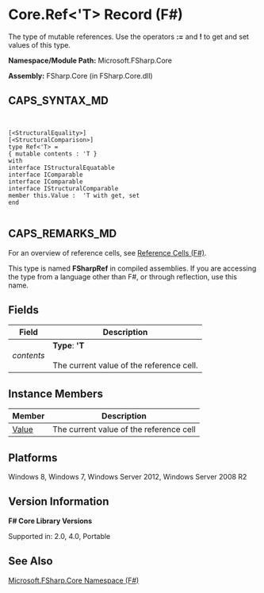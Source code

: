 # Core.Ref<'T> Record (F#)

The type of mutable references. Use the operators  **:=** and **!** to get and set values of this type.

**Namespace/Module Path:** Microsoft.FSharp.Core

**Assembly:** FSharp.Core (in FSharp.Core.dll)


## CAPS_SYNTAX_MD



```


[<StructuralEquality>]
[<StructuralComparison>]
type Ref<'T> =
{ mutable contents : 'T }
with
interface IStructuralEquatable
interface IComparable
interface IComparable
interface IStructuralComparable
member this.Value :  'T with get, set
end


```



## CAPS_REMARKS_MD
For an overview of reference cells, see [Reference Cells &#40;F&#35;&#41;](Reference+Cells+%28F%23%29.md).

This type is named **FSharpRef** in compiled assemblies. If you are accessing the type from a language other than F#, or through reflection, use this name.


## Fields


|Field|Description|
|-----|-----------|
|*contents*|**Type**: **'T**<br /><br />The current value of the reference cell.|

## Instance Members


|Member|Description|
|------|-----------|
|[Value](http://msdn.microsoft.com/en-us/library/4f7eac48-f3c9-4dd5-ab06-5f6cde41f56c)|The current value of the reference cell|

## Platforms
Windows 8, Windows 7, Windows Server 2012, Windows Server 2008 R2


## Version Information
**F# Core Library Versions**

Supported in: 2.0, 4.0, Portable




## See Also
[Microsoft.FSharp.Core Namespace &#40;F&#35;&#41;](Microsoft.FSharp.Core+Namespace+%28F%23%29.md)

